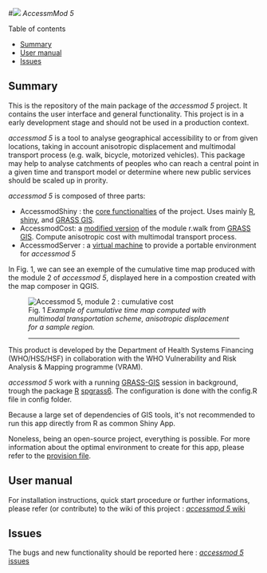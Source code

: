 #![](https://raw.githubusercontent.com/fxi/accessModShiny/master/www/logo/icons/logo32x32.png) _AccessmMod 5_

Table of contents

* [Summary](#summary)
* [User manual](#user-manual)
* [Issues](#issues)

## Summary 

This is the repository of the main package of the _accessmod 5_ project. It contains the user interface and general functionality. This project is in a early development stage and should not be used in a production context.

_accessmod 5_ is a tool to analyse geographical accessibility to or from given locations, taking in account anisotropic displacement and multimodal transport process (e.g. walk, bicycle, motorized vehicles). This package may help to analyse catchments of peoples who can reach a central point in a given time and transport model or determine where new public services should be scaled up in prority.

_accessmod 5_ is composed of three parts:

* AccessmodShiny : the [core functionalties](https/github.com/fxi/acessmodShiny) of the project. Uses mainly [R](http://cran.r-project.org), [shiny](http://shiny.rstudio.com/), and [GRASS GIS](grass.osgeo.org/grass70).
* AccessmodCost: a [modified version](https://github.com/fxi/rWalkAccessmod)  of the module r.walk from [GRASS GIS](grass.osgeo.org/grass70). Compute anisotropic cost with multimodal transport process.
* AccessmodServer : a [virtual machine](https://github.com/fxi/accessmodServer) to provide a portable environment for _accessmod 5_


In Fig. 1, we can see an exemple of the cumulative time map produced with the module 2 of _accessmod 5_, displayed here in a compostion created with the map composer in QGIS.


<figure>
<img src="https://raw.githubusercontent.com/wiki/fxi/accessModShiny/img/anisoCumulativeCostSample.jpg" alt="Accessmod 5, module 2 : cumulative cost">
</a>
<figcaption>
Fig. 1<em> Example of cumulative time map computed with multimodal transportation scheme, anisotropic displacement for a sample region.</em>
<hr>
</figcaption>
</figure>

This product is developed by the Department of Health Systems Financing (WHO/HSS/HSF) in collaboration with the WHO Vulnerability and Risk Analysis & Mapping programme (VRAM).

_accessmod 5_ work with a running [GRASS-GIS](http://grass.osgeo.org/grass7/) session in background, trough the package [R](http://cran.r-project.org/) [spgrass6](http://cran.r-project.org/web/packages/spgrass6/). The configuration is done with the config.R file in config folder.

Because a large set of dependencies of GIS tools, it's not recommended to run this app directly from R as common Shiny App. 

Noneless, being an open-source project, everything is possible. For more information about the optimal environment to create for this app, please refer to the [provision file](https://raw.githubusercontent.com/fxi/accessmodServer/master/provision.sh).


## User manual

For installation instructions, quick start procedure or further informations, please refer (or contribute) to the wiki of this project :
[_accessmod 5_ wiki](https://github.com/fxi/accessModShiny/wiki)

## Issues

The bugs and new functionality should be reported here :
[_accessmod 5_ issues](https://github.com/fxi/accessModShiny/issues)

